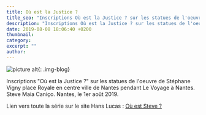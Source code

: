 ```yaml
---
title: Où est la Justice ?
title_seo: "Inscriptions Où est la Justice ? sur les statues de l'oeuvre de Stéphane Vigny place Royale en centre ville de Nantes. Steve Maia Caniço."
description: "Inscriptions Où est la Justice ? sur les statues de l'oeuvre de Stéphane Vigny place Royale en centre ville de Nantes. Steve Maia Caniço."
date: 2019-08-08 18:06:40 +0200
thumbnail:
category:
excerpt: ""
author:
---
```

![picture alt](/images/ouestlajustice_01.jpg "Où est la Justice ?"){: .img-blog}

Inscriptions "Où est la Justice ?" sur les statues de l'oeuvre de Stéphane Vigny place Royale en centre ville de Nantes pendant Le Voyage à Nantes. Steve Maia Caniço. Nantes, le 1er août 2019.

Lien vers toute la série sur le site Hans Lucas : [Où est Steve ?](http://hanslucas.com/mthomasset/photo/25518)

